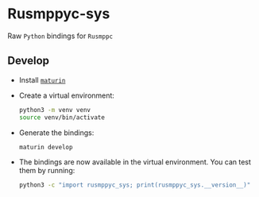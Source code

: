 # Rusmppyc-sys

Raw `Python` bindings for `Rusmppc`

## Develop

- Install [`maturin`](https://www.maturin.rs/installation.html)

- Create a virtual environment:

  ```bash
  python3 -m venv venv
  source venv/bin/activate
  ```
  
- Generate the bindings:

  ```bash
  maturin develop
  ```

- The bindings are now available in the virtual environment. You can test them by running:

  ```bash
  python3 -c "import rusmppyc_sys; print(rusmppyc_sys.__version__)"
  ```
